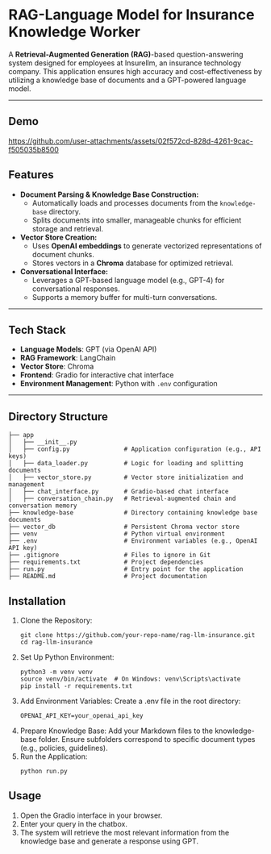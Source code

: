 # RAG-Language Model for Insurance Knowledge Worker

A **Retrieval-Augmented Generation (RAG)**-based question-answering system designed for employees at Insurellm, an insurance technology company. This application ensures high accuracy and cost-effectiveness by utilizing a knowledge base of documents and a GPT-powered language model.

---
## Demo

https://github.com/user-attachments/assets/02f572cd-828d-4261-9cac-f505035b8500



## Features

- **Document Parsing & Knowledge Base Construction:**
  - Automatically loads and processes documents from the `knowledge-base` directory.
  - Splits documents into smaller, manageable chunks for efficient storage and retrieval.
- **Vector Store Creation:**
  - Uses **OpenAI embeddings** to generate vectorized representations of document chunks.
  - Stores vectors in a **Chroma** database for optimized retrieval.
- **Conversational Interface:**
  - Leverages a GPT-based language model (e.g., GPT-4) for conversational responses.
  - Supports a memory buffer for multi-turn conversations.

---

## Tech Stack

- **Language Models**: GPT (via OpenAI API)
- **RAG Framework**: LangChain
- **Vector Store**: Chroma
- **Frontend**: Gradio for interactive chat interface
- **Environment Management**: Python with `.env` configuration

---

## Directory Structure

```
├── app
│   ├── __init__.py
│   ├── config.py               # Application configuration (e.g., API keys)
│   ├── data_loader.py          # Logic for loading and splitting documents
│   ├── vector_store.py         # Vector store initialization and management
│   ├── chat_interface.py       # Gradio-based chat interface
│   ├── conversation_chain.py   # Retrieval-augmented chain and conversation memory
├── knowledge-base              # Directory containing knowledge base documents
├── vector_db                   # Persistent Chroma vector store
├── venv                        # Python virtual environment
├── .env                        # Environment variables (e.g., OpenAI API key)
├── .gitignore                  # Files to ignore in Git
├── requirements.txt            # Project dependencies
├── run.py                      # Entry point for the application
├── README.md                   # Project documentation
```

## Installation

1. Clone the Repository:
   ```
   git clone https://github.com/your-repo-name/rag-llm-insurance.git
   cd rag-llm-insurance
   ```
2. Set Up Python Environment:
   ```
   python3 -m venv venv
   source venv/bin/activate  # On Windows: venv\Scripts\activate
   pip install -r requirements.txt
   ```
3. Add Environment Variables: Create a .env file in the root directory:
   ```
   OPENAI_API_KEY=your_openai_api_key
   ```
4. Prepare Knowledge Base: Add your Markdown files to the knowledge-base folder. Ensure subfolders correspond to specific document types (e.g., policies, guidelines).
5. Run the Application:
   ```
   python run.py
   ```

## Usage

1. Open the Gradio interface in your browser.
2. Enter your query in the chatbox.
3. The system will retrieve the most relevant information from the knowledge base and generate a response using GPT.
